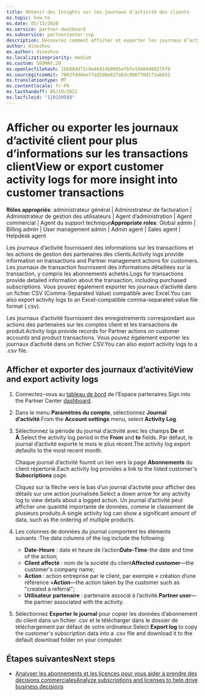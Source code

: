 ```yaml
---
title: Obtenir des Insights sur les journaux d’activité des clients
ms.topic: how-to
ms.date: 05/13/2020
ms.service: partner-dashboard
ms.subservice: partnercenter-csp
description: Découvrez comment afficher et exporter les journaux d’activité pour obtenir des informations sur les transactions de compte client et d’autres activités de gestion des partenaires liées aux clients.
author: dineshvu
ms.author: dineshvu
ms.localizationpriority: medium
ms.custom: SEOMAY.20
ms.openlocfilehash: 1bb98dd71c9e46914b90d5efbfe14404d08275f9
ms.sourcegitcommit: 7063fdddee77ad2d8e627ab3c806f76d173ab652
ms.translationtype: MT
ms.contentlocale: fr-FR
ms.lasthandoff: 05/19/2021
ms.locfileid: "110150588"
---
```

# <a name="view-or-export-customer-activity-logs-for-more-insight-into-customer-transactions"></a><span data-ttu-id="389ca-103">Afficher ou exporter les journaux d’activité client pour plus d’informations sur les transactions client</span><span class="sxs-lookup"><span data-stu-id="389ca-103">View or export customer activity logs for more insight into customer transactions</span></span>

<span data-ttu-id="389ca-104">**Rôles appropriés**: administrateur général | Administrateur de facturation | Administrateur de gestion des utilisateurs | Agent d’administration | Agent commercial | Agent du support technique</span><span class="sxs-lookup"><span data-stu-id="389ca-104">**Appropriate roles**: Global admin | Billing admin | User management admin | Admin agent | Sales agent | Helpdesk agent</span></span>

<span data-ttu-id="389ca-105">Les journaux d’activité fournissent des informations sur les transactions et les actions de gestion des partenaires des clients.</span><span class="sxs-lookup"><span data-stu-id="389ca-105">Activity logs provide information on transactions and Partner management actions for customers.</span></span> <span data-ttu-id="389ca-106">Les journaux de transaction fournissent des informations détaillées sur la transaction, y compris les abonnements achetés.</span><span class="sxs-lookup"><span data-stu-id="389ca-106">Logs for transactions provide detailed information about the transaction, including purchased subscriptions.</span></span> <span data-ttu-id="389ca-107">Vous pouvez également exporter les journaux d’activité dans un fichier CSV (Comma-Separated Value) compatible avec Excel.</span><span class="sxs-lookup"><span data-stu-id="389ca-107">You can also export activity logs to an Excel-compatible comma-separated value file format (.csv).</span></span>

<span data-ttu-id="389ca-108">Les journaux d’activité fournissent des enregistrements correspondant aux actions des partenaires sur les comptes client et les transactions de produit.</span><span class="sxs-lookup"><span data-stu-id="389ca-108">Activity logs provide records for Partner actions on customer accounts and product transactions.</span></span> <span data-ttu-id="389ca-109">Vous pouvez également exporter les journaux d’activité dans un fichier&nbsp;CSV.</span><span class="sxs-lookup"><span data-stu-id="389ca-109">You can also export activity logs to a .csv file.</span></span>

## <a name="view-and-export-activity-logs"></a><span data-ttu-id="389ca-110">Afficher et exporter des journaux d’activité</span><span class="sxs-lookup"><span data-stu-id="389ca-110">View and export activity logs</span></span>

1. <span data-ttu-id="389ca-111">Connectez-vous au [tableau de bord](https://partner.microsoft.com/dashboard) de l’Espace partenaires.</span><span class="sxs-lookup"><span data-stu-id="389ca-111">Sign into the Partner Center [dashboard](https://partner.microsoft.com/dashboard).</span></span>

2. <span data-ttu-id="389ca-112">Dans le menu **Paramètres du compte**, sélectionnez **Journal d’activité**.</span><span class="sxs-lookup"><span data-stu-id="389ca-112">From the **Account settings** menu, select **Activity Log**.</span></span>

3. <span data-ttu-id="389ca-113">Sélectionnez la période du journal d’activité avec les champs **De** et **À**.</span><span class="sxs-lookup"><span data-stu-id="389ca-113">Select the activity log period in the **From** and **to** fields.</span></span> <span data-ttu-id="389ca-114">Par défaut, le journal d’activité exporte le mois le plus récent.</span><span class="sxs-lookup"><span data-stu-id="389ca-114">The activity log export defaults to the most recent month.</span></span>

   <span data-ttu-id="389ca-115">Chaque journal d’activité fournit un lien vers la page **Abonnements** du client répertorié.</span><span class="sxs-lookup"><span data-stu-id="389ca-115">Each activity log provides a link to the listed customer's **Subscriptions** page.</span></span>

   <span data-ttu-id="389ca-116">Cliquez sur la flèche vers le bas d’un journal d’activité pour afficher des détails sur une action journalisée.</span><span class="sxs-lookup"><span data-stu-id="389ca-116">Select a down arrow for any activity log to view details about a logged action.</span></span> <span data-ttu-id="389ca-117">Un journal d’activité peut afficher une quantité importante de données, comme le classement de plusieurs produits.</span><span class="sxs-lookup"><span data-stu-id="389ca-117">A single activity log can show a significant amount of data, such as the ordering of multiple products.</span></span>

4. <span data-ttu-id="389ca-118">Les colonnes de données du journal comportent les éléments suivants :</span><span class="sxs-lookup"><span data-stu-id="389ca-118">The data columns of the log include the following:</span></span>
   - <span data-ttu-id="389ca-119">**Date-Heure** : date et heure de l’action</span><span class="sxs-lookup"><span data-stu-id="389ca-119">**Date-Time**-the date and time of the action;</span></span>
   - <span data-ttu-id="389ca-120">**Client affecté**&nbsp;: nom de la société du client</span><span class="sxs-lookup"><span data-stu-id="389ca-120">**Affected customer**—the customer's company name;</span></span>
   - <span data-ttu-id="389ca-121">**Action** : action entreprise par le client, par exemple « création d’une référence »</span><span class="sxs-lookup"><span data-stu-id="389ca-121">**Action**—the action taken by the customer such as "created a referral";</span></span>
   - <span data-ttu-id="389ca-122">**Utilisateur partenaire** : partenaire associé à l’activité.</span><span class="sxs-lookup"><span data-stu-id="389ca-122">**Partner user**—the partner associated with the activity.</span></span>

5. <span data-ttu-id="389ca-123">Sélectionnez **Exporter le journal** pour copier les données d’abonnement du client dans un fichier .csv et le télécharger dans le dossier de téléchargement par défaut de votre ordinateur.</span><span class="sxs-lookup"><span data-stu-id="389ca-123">Select **Export log** to copy the customer's subscription data into a .csv file and download it to the default download folder on your computer.</span></span>

## <a name="next-steps"></a><span data-ttu-id="389ca-124">Étapes suivantes</span><span class="sxs-lookup"><span data-stu-id="389ca-124">Next steps</span></span>

- [<span data-ttu-id="389ca-125">Analyser les abonnements et les licences pour vous aider à prendre des décisions commerciales</span><span class="sxs-lookup"><span data-stu-id="389ca-125">Analyze subscriptions and licenses to help drive business decisions</span></span>](analyze-subscriptions-licenses.md)
